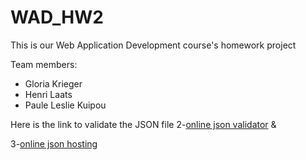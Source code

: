 # WAD_HW2
This is our Web Application Development course's homework project

Team members:
* Gloria Krieger
* Henri Laats
* Paule Leslie Kuipou

Here is the link to validate the JSON file
2-[online json validator](https://jsonlint.com/) &

3-[online json hosting](https://jsonlint.com/)

